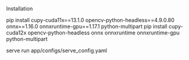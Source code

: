 Installation 

pip install cupy-cuda11x==13.1.0 opencv-python-headless==4.9.0.80 onnx==1.16.0 onnxruntime-gpu==1.17.1 python-multipart
pip install cupy-cuda12x opencv-python-headless onnx onnxruntime onnxruntime-gpu python-multipart

serve run app/configs/serve_config.yaml